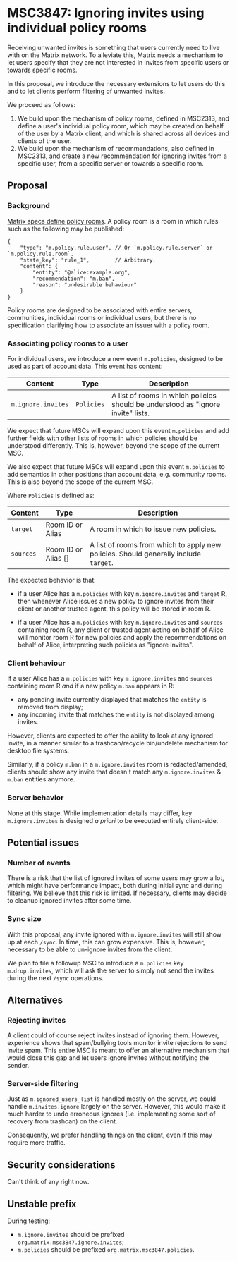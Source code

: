 # MSC3847: Ignoring invites using individual policy rooms

Receiving unwanted invites is something that users currently need to live
with on the Matrix network. To alleviate this, Matrix needs a mechanism to
let users specify that they are not interested in invites from specific
users or towards specific rooms.

In this proposal, we introduce the necessary extensions to let users do
this and to let clients perform filtering of unwanted invites.

We proceed as follows:

1. We build upon the mechanism of policy rooms, defined in MSC2313, and define
a user's individual policy room, which may be created on behalf of the user by
a Matrix client, and which is shared across all devices and clients of the user.
2. We build upon the mechanism of recommendations, also defined in MSC2313,
and create a new recommendation for ignoring invites from a specific user, from
a specific server or towards a specific room.


## Proposal

### Background

[Matrix specs define policy rooms](https://spec.matrix.org/v1.3/client-server-api/#moderation-policy-lists).
A policy room is a room in which rules such as the following may be published:

```jsonc
{
    "type": "m.policy.rule.user", // Or `m.policy.rule.server` or `m.policy.rule.room`.
    "state_key": "rule_1",        // Arbitrary.
    "content": {
        "entity": "@alice:example.org",
        "recommendation": "m.ban",
        "reason": "undesirable behaviour"
    }
}
```

Policy rooms are designed to be associated with entire servers, communities,
individual rooms or individual users, but there is no specification
clarifying how to associate an issuer with a policy room.

### Associating policy rooms to a user

For individual users, we introduce a new event `m.policies`, designed
to be used as part of account data. This event has content:

| Content | Type | Description |
|---------|------|-------------|
| `m.ignore.invites` | `Policies` | A list of rooms in which policies should be understood as "ignore invite" lists. |

We expect that future MSCs will expand upon this event `m.policies` and
add further fields with other lists of rooms in which policies should be
understood differently. This is, however, beyond the scope of the current
MSC.

We also expect that future MSCs will expand upon this event `m.policies`
to add semantics in other positions than account data, e.g. community rooms.
This is also beyond the scope of the current MSC.

Where `Policies` is defined as:

| Content     | Type | Description |
|-------------|------|-------------|
| `target`    | Room ID or Alias   | A room in which to issue new policies. |
| `sources`   | Room ID or Alias []| A list of rooms from which to apply new policies. Should generally include `target`. |

The expected behavior is that:

- if a user Alice has a `m.policies` with key `m.ignore.invites` and `target` R,
    then whenever Alice issues a new policy to ignore invites from their client
    or another trusted agent, this policy will be stored in room R.

- if a user Alice has a `m.policies` with key `m.ignore.invites` and `sources`
    containing room R, any client or trusted agent acting on behalf of Alice will
    monitor room R for new policies and apply the recommendations on behalf of Alice,
    interpreting such policies as "ignore invites".


### Client behaviour

If a user Alice has a `m.policies` with key `m.ignore.invites` and `sources` containing
room R *and* if a new policy `m.ban` appears in R:

- any pending invite currently displayed that matches the `entity` is removed from display;
- any incoming invite that matches the `entity` is not displayed among invites.

However, clients are expected to offer the ability to look at any ignored invite,
in a manner similar to a trashcan/recycle bin/undelete mechanism for desktop file
systems.

Similarly, if a policy `m.ban` in a `m.ignore.invites` room is redacted/amended,
clients should show any invite that doesn't match any `m.ignore.invites` & `m.ban`
entities anymore.

### Server behavior

None at this stage. While implementation details may differ, key `m.ignore.invites` is
designed *a priori* to be executed entirely client-side.

## Potential issues

### Number of events

There is a risk that the list of ignored invites of some users may grow a lot, which might have
performance impact, both during initial sync and during filtering. We believe that this risk is
limited. If necessary, clients may decide to cleanup ignored invites after some time.

### Sync size

With this proposal, any invite ignored with `m.ignore.invites` will still show up at each `/sync`.
In time, this can grow expensive. This is, however, necessary to be able to un-ignore invites
from the client.

We plan to file a followup MSC to introduce a `m.policies` key `m.drop.invites`, which will
ask the server to simply not send the invites during the next `/sync` operations.

## Alternatives

### Rejecting invites

A client could of course reject invites instead of ignoring them. However, experience shows that
spam/bullying tools monitor invite rejections to send invite spam. This entire MSC is meant to
offer an alternative mechanism that would close this gap and let users ignore invites without
notifying the sender.

### Server-side filtering

Just as `m.ignored_users_list` is handled mostly on the server, we could handle `m.invites.ignore`
largely on the server. However, this would make it much harder to undo erroneous ignores (i.e.
implementing some sort of recovery from trashcan) on the client.

Consequently, we prefer handling things on the client, even if this may require more traffic.

## Security considerations

Can't think of any right now.

## Unstable prefix

During testing:

- `m.ignore.invites` should be prefixed `org.matrix.msc3847.ignore.invites`;
- `m.policies` should be prefixed `org.matrix.msc3847.policies`.

